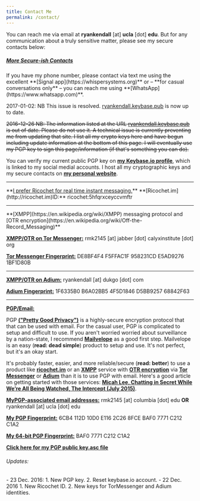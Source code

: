 ```yaml
---
title: Contact Me
permalink: /contact/
---
```

You can reach me via email at **ryankendall** [at] **ucla** [dot] **edu**. But for any communication about a truly sensitive matter, please see my secure contacts below:  
<h5><span style="text-decoration: underline;">More Secure-ish Contacts</span></h5>  
If you have my phone number, please contact via text me using the excellent **[Signal app](https://whispersystems.org)** or – **for casual conversations only** – you can reach me using **[WhatsApp](https://www.whatsapp.com)**.  

2017-01-02: NB This issue is resolved. [ryankendall.keybase.pub](https://ryankendall.keybase.pub) is now up to date.  

~~2016-12-26 NB: The information listed at the URL [ryankendall.keybase.pub](https://ryankendall.keybase.pub) is out of date. Please do not use it. A technical issue is currently preventing me from updating that site. I list all my crypto keys here and have begun including update information at the bottom of this page. I will eventually use my PGP key to sign this page/information (if that's something you can do).~~

You can verify my current public PGP key on **[my Keybase.io profile](https://keybase.io/ryankendall)**, which is linked to my social medial accounts. I host all my cryptographic keys and my secure contacts on **[my personal website](http://bit.ly/2hS7SnW)**.  

<hr>  
**<span style="text-decoration: underline;">I prefer Ricochet for real time instant messaging.</span>**  
**[Ricochet.im](http://ricochet.im)ID:**  
ricochet:5hfqrxceyccvmftr
<hr>
**[XMPP](https://en.wikipedia.org/wiki/XMPP) messaging protocol and [OTR encryption](https://en.wikipedia.org/wiki/Off-the-Record_Messaging)**

**<span style="text-decoration: underline;">XMPP/OTR on [Tor Messenger](https://trac.torproject.org/projects/tor/wiki/doc/TorMessenger#Downloads):</span>**
rmk2145 [at] jabber [dot] calyxinstitute [dot] org

**<span style="text-decoration: underline;">Tor Messenger Fingerprint:</span>**
DE8BF4F4 F5FFAC1F 958231CD E5AD9276 1BF1D80B
<hr>

**<span style="text-decoration: underline;">XMPP/OTR on [Adium](https://www.adium.im):</span>**
ryankendall [at] dukgo [dot] com

**<span style="text-decoration: underline;">Adium Fingerprint:</span>**
1F6335B0 B6A02BB5 4F5D1846 D5BB9257 68842F63
<hr>

**<span style="text-decoration: underline;">PGP/Email:</span>**

PGP **[("Pretty Good Privacy")](https://en.wikipedia.org/wiki/Pretty_Good_Privacy)** is a highly-secure encryption protocol that that can be used with email. For the casual user, PGP is complicated to setup and difficult to use. If you aren't worried worried about surveillance by a nation-state, I recommend **[Mailvelope](https://www.mailvelope.com)** as a good first step. Mailvelope is an easy (**read: dead simple**) product to setup and use. It's not perfect, but it's an okay start.

It's probably faster, easier, and more reliable/secure (**read: better**) to use a product like **[ricochet.im](http://ricochet.im)** or an **[XMPP](https://en.wikipedia.org/wiki/XMPP)** service with **[OTR encryption](https://en.wikipedia.org/wiki/Off-the-Record_Messaging)** via **[Tor Messenger](https://trac.torproject.org/projects/tor/wiki/doc/TorMessenger#Downloads)** or **[Adium](https://www.adium.im)** than it is to use PGP with email. Here's a good article on getting started with those services: **<span style="text-decoration: underline;">[Micah Lee, Chatting in Secret While We’re All Being Watched, The Intercept (July 2015)](https://theintercept.com/2015/07/14/communicating-secret-watched/)</span>**.

**<span style="text-decoration: underline;">MyPGP-associated email addresses:</span>**
rmk2145 [at] columbia [dot] edu
**OR**
ryankendall [at] ucla [dot] edu

**<span style="text-decoration: underline;">My PGP Fingerprint:</span>**
6CB4 112D 10D0 E116 2C26 8FCE BAF0 7771 C212 C1A2

**<span style="text-decoration: underline;">My 64-bit PGP Fingerprint:</span>**
BAF0 7771 C212 C1A2

**[Click here for my PGP public key.asc file](https://keybase.io/ryankendall/key.asc)**  
<h6>Updates:</h6>
- 23 Dec. 2016:
  1. New PGP key.
  2. Reset keybase.io account.
- 22 Dec. 2016
  1. New Ricochet ID.
  2. New keys for TorMessenger and Adium identities.
